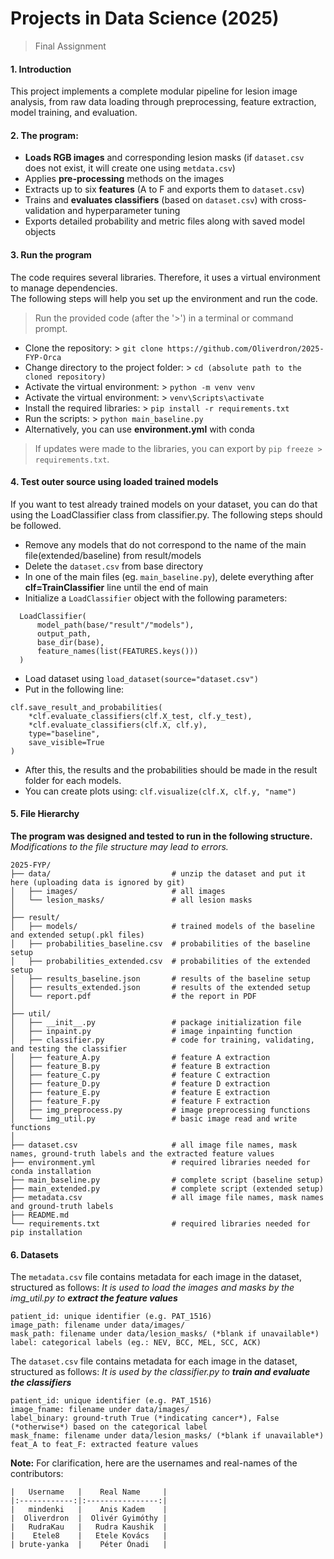 # Projects in Data Science (2025)
> Final Assignment

#### 1. Introduction

This project implements a complete modular pipeline for lesion image analysis, from raw data loading through preprocessing, feature extraction, model training, and evaluation.

#### 2. The program:
- **Loads RGB images** and corresponding lesion masks (if `dataset.csv` does not exist, it will create one using `metdata.csv`)
- Applies **pre-processing** methods on the images
- Extracts up to six **features** (A to F and exports them to `dataset.csv`)
- Trains and **evaluates classifiers** (based on `dataset.csv`) with cross-validation and hyperparameter tuning
- Exports detailed probability and metric files along with saved model objects

#### 3. Run the program
The code requires several libraries. Therefore, it uses a virtual environment to manage dependencies.\
The following steps will help you set up the environment and run the code.

> Run the provided code (after the '>') in a terminal or command prompt.
- Clone the repository: > `git clone https://github.com/Oliverdron/2025-FYP-Orca`
- Change directory to the project folder: > `cd (absolute path to the cloned repository)`
- Activate the virtual environment: > `python -m venv venv`
- Activate the virtual environment: > `venv\Scripts\activate`
- Install the required libraries: > `pip install -r requirements.txt`
- Run the scripts: > `python main_baseline.py`
- Alternatively, you can use **environment.yml** with conda

> If updates were made to the libraries, you can export by `pip freeze > requirements.txt`.

#### 4. Test outer source using loaded trained models
If you want to test already trained models on your dataset, you can do that using the LoadClassifier
class from classifier.py.
The following steps should be followed.

- Remove any models that do not correspond to the name of the main file(extended/baseline) from result/models
- Delete the `dataset.csv` from base directory
- In one of the main files (eg. `main_baseline.py`), delete everything after **clf=TrainClassifier** line until the end of main
- Initialize a `LoadClassifier` object with the following parameters:
```
  LoadClassifier(
      model_path(base/"result"/"models"),
      output_path,
      base_dir(base),
      feature_names(list(FEATURES.keys()))
  )
```
- Load dataset using `load_dataset(source="dataset.csv")`
- Put in the following line:
```
clf.save_result_and_probabilities(
    *clf.evaluate_classifiers(clf.X_test, clf.y_test),
    *clf.evaluate_classifiers(clf.X, clf.y),
    type="baseline",
    save_visible=True
)
```
- After this, the results and the probabilities should be made in the result folder for each models.
- You can create plots using: `clf.visualize(clf.X, clf.y, "name")`

#### 5. File Hierarchy

**The program was designed and tested to run in the following structure.**
*Modifications to the file structure may lead to errors.*

```
2025-FYP/
├── data/                           # unzip the dataset and put it here (uploading data is ignored by git)
│   ├── images/                     # all images
│   └── lesion_masks/               # all lesion masks
│ 
├── result/
│   ├── models/                     # trained models of the baseline and extended setup(.pkl files)
│   ├── probabilities_baseline.csv  # probabilities of the baseline setup
│   ├── probabilities_extended.csv  # probabilities of the extended setup
│   ├── results_baseline.json       # results of the baseline setup
│   ├── results_extended.json       # results of the extended setup
│   └── report.pdf                  # the report in PDF
│ 
├── util/
│   ├── __init__.py                 # package initialization file
│   ├── inpaint.py                  # image inpainting function
│   ├── classifier.py               # code for training, validating, and testing the classifier
│   ├── feature_A.py                # feature A extraction
│   ├── feature_B.py                # feature B extraction
│   ├── feature_C.py                # feature C extraction
│   ├── feature_D.py                # feature D extraction
│   ├── feature_E.py                # feature E extraction
│   ├── feature_F.py                # feature F extraction
│   ├── img_preprocess.py           # image preprocessing functions
│   └── img_util.py                 # basic image read and write functions
│ 
├── dataset.csv                     # all image file names, mask names, ground-truth labels and the extracted feature values
├── environment.yml                 # required libraries needed for conda installation
├── main_baseline.py                # complete script (baseline setup)
├── main_extended.py                # complete script (extended setup)
├── metadata.csv                    # all image file names, mask names and ground-truth labels
├── README.md
└── requirements.txt                # required libraries needed for pip installation
```

#### 6. Datasets

The `metadata.csv` file contains metadata for each image in the dataset, structured as follows:
*It is used to load the images and masks by the img_util.py to **extract the feature values***
```
patient_id: unique identifier (e.g. PAT_1516)
image_path: filename under data/images/
mask_path: filename under data/lesion_masks/ (*blank if unavailable*)
label: categorical labels (eg.: NEV, BCC, MEL, SCC, ACK)
```

The `dataset.csv` file contains metadata for each image in the dataset, structured as follows:
*It is used by the classifier.py to **train and evaluate the classifiers***
```
patient_id: unique identifier (e.g. PAT_1516)
image_fname: filename under data/images/
label_binary: ground-truth True (*indicating cancer*), False (*otherwise*) based on the categorical label
mask_fname: filename under data/lesion_masks/ (*blank if unavailable*)
feat_A to feat_F: extracted feature values
```

**Note:**
For clarification, here are the usernames and real-names of the contributors:
```
|   Username   |    Real Name     |
|:------------:|:----------------:|
|   mindenki   |    Anis Kadem    |
|  Oliverdron  |  Olivér Gyimóthy |
|   RudraKau   |   Rudra Kaushik  |
|    Etele8    |   Etele Kovács   |
| brute-yanka  |    Péter Ónadi   |
```